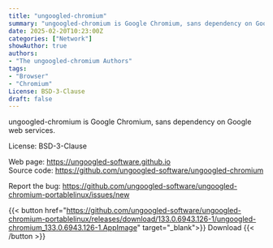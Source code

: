 ```yaml
---
title: "ungoogled-chromium"
summary: "ungoogled-chromium is Google Chromium, sans dependency on Google web services."
date: 2025-02-20T10:23:00Z
categories: ["Network"]
showAuthor: true
authors:
- "The ungoogled-chromium Authors"
tags: 
- "Browser"
- "Chromium"
License: BSD-3-Clause
draft: false
---
```


ungoogled-chromium is Google Chromium, sans dependency on Google web services.

License: BSD-3-Clause

Web page: <https://ungoogled-software.github.io>  
Source code: <https://github.com/ungoogled-software/ungoogled-chromium>

Report the bug: <https://github.com/ungoogled-software/ungoogled-chromium-portablelinux/issues/new>  

{{< button href="https://github.com/ungoogled-software/ungoogled-chromium-portablelinux/releases/download/133.0.6943.126-1/ungoogled-chromium_133.0.6943.126-1.AppImage" target="_blank">}}
Download
{{< /button >}}
